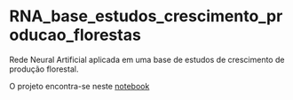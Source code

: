 # RNA_base_estudos_crescimento_producao_florestas

Rede Neural Artificial aplicada em uma base de estudos de crescimento de produção florestal.

O projeto encontra-se neste [notebook](/base_estudos_em_crescimento_producao_final.ipynb)

